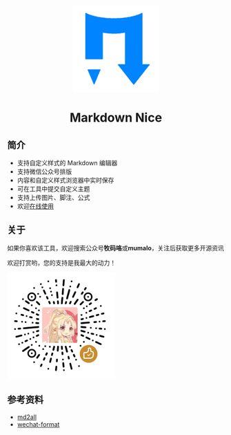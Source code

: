 <div align="center">
<a href="https://mdnice.github.io">
<img width="200" src="./logo.png"/>
</a>
</div>
<h1 align="center">Markdown Nice</h1>

## 简介

- 支持自定义样式的 Markdown 编辑器
- 支持微信公众号排版
- 内容和自定义样式浏览器中实时保存
- 可在工具中提交自定义主题
- 支持上传图片、脚注、公式
- 欢迎[在线使用](https://mdnice.com/)

## 关于

如果你喜欢该工具，欢迎搜索公众号**牧码咯**或**mumalo**，关注后获取更多开源资讯

欢迎打赏哟，您的支持是我最大的动力！

<img width="250px" src="./wechat.png"/>

## 参考资料

- [md2all](https://md.aclickall.com/)
- [wechat-format](https://github.com/lyricat/wechat-format)